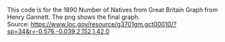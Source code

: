 This code is for the 1890 Number of Natives from Great Britain Graph from Henry Gannett. The png shows the final graph.  
Source: https://www.loc.gov/resource/g3701gm.gct00010/?sp=34&r=-0.576,-0.039,2.152,1.42,0

